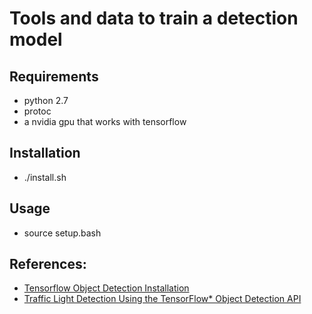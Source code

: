 # Tools and data to train a detection model


## Requirements

- python 2.7
- protoc
- a nvidia gpu that works with tensorflow

## Installation

- ./install.sh

## Usage

- source setup.bash

## References:
- [Tensorflow Object Detection Installation](https://github.com/tensorflow/models/blob/master/research/object_detection/g3doc/installation.md)
- [Traffic Light Detection Using the TensorFlow* Object Detection API](https://software.intel.com/en-us/articles/traffic-light-detection-using-the-tensorflow-object-detection-api)
